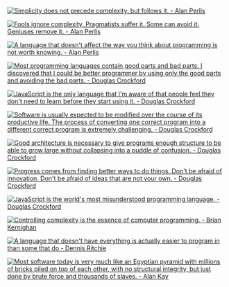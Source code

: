 <a href="http://www.azquotes.com/quote/680861" title="Alan Perlis quote"><img src="http://www.azquotes.com/picture-quotes/quote-simplicity-does-not-precede-complexity-but-follows-it-alan-perlis-68-8-0861.jpg" alt="Simplicity does not precede complexity, but follows it. - Alan Perlis"></a>

<a href="http://www.azquotes.com/quote/229021" title="Alan Perlis quote"><img src="http://www.azquotes.com/picture-quotes/quote-fools-ignore-complexity-pragmatists-suffer-it-some-can-avoid-it-geniuses-remove-it-alan-perlis-22-90-21.jpg" alt="Fools ignore complexity. Pragmatists suffer it. Some can avoid it. Geniuses remove it. - Alan Perlis"></a>

<a href="http://www.azquotes.com/quote/765126" title="Alan Perlis quote"><img src="http://www.azquotes.com/picture-quotes/quote-a-language-that-doesn-t-affect-the-way-you-think-about-programming-is-not-worth-knowing-alan-perlis-76-51-26.jpg" alt="A language that doesn't affect the way you think about programming is not worth knowing. - Alan Perlis"></a>

<a href="http://www.azquotes.com/quote/1346177" title="Douglas Crockford quote"><img src="http://www.azquotes.com/picture-quotes/quote-most-programming-languages-contain-good-parts-and-bad-parts-i-discovered-that-i-could-douglas-crockford-134-61-77.jpg" alt="Most programming languages contain good parts and bad parts. I discovered that I could be better programmer by using only the good parts and avoiding the bad parts. - Douglas Crockford"></a>

<a href="http://www.azquotes.com/quote/803741" title="Douglas Crockford quote"><img src="http://www.azquotes.com/picture-quotes/quote-javascript-is-the-only-language-that-i-m-aware-of-that-people-feel-they-don-t-need-to-douglas-crockford-80-37-41.jpg" alt="JavaScript is the only language that I'm aware of that people feel they don't need to learn before they start using it. - Douglas Crockford"></a>

<a href="http://www.azquotes.com/quote/1346180" title="Douglas Crockford quote"><img src="http://www.azquotes.com/picture-quotes/quote-software-is-usually-expected-to-be-modified-over-the-course-of-its-productive-life-the-douglas-crockford-134-61-80.jpg" alt="Software is usually expected to be modified over the course of its productive life. The process of converting one correct program into a different correct program is extremely challenging. - Douglas Crockford"></a>

<a href="http://www.azquotes.com/quote/1371236" title="Douglas Crockford quote"><img src="http://www.azquotes.com/picture-quotes/quote-good-architecture-is-necessary-to-give-programs-enough-structure-to-be-able-to-grow-douglas-crockford-137-12-36.jpg" alt="Good architecture is necessary to give programs enough structure to be able to grow large without collapsing into a puddle of confusion. - Douglas Crockford"></a>

<a href="http://www.azquotes.com/quote/1119104" title="Douglas Crockford quote"><img src="http://www.azquotes.com/picture-quotes/quote-progress-comes-from-finding-better-ways-to-do-things-don-t-be-afraid-of-innovation-don-douglas-crockford-111-91-04.jpg" alt="Progress comes from finding better ways to do things. Don't be afraid of innovation. Don't be afraid of ideas that are not your own. - Douglas Crockford"></a>

<a href="http://www.azquotes.com/quote/803748" title="Douglas Crockford quote"><img src="http://www.azquotes.com/picture-quotes/quote-javascript-is-the-world-s-most-misunderstood-programming-language-douglas-crockford-80-37-48.jpg" alt="JavaScript is the world's most misunderstood programming language. - Douglas Crockford"></a>

<a href="http://www.azquotes.com/quote/669649" title="Brian Kernighan quote"><img src="http://www.azquotes.com/picture-quotes/quote-controlling-complexity-is-the-essence-of-computer-programming-brian-kernighan-66-96-49.jpg" alt="Controlling complexity is the essence of computer programming. - Brian Kernighan"></a>

<a href="http://www.azquotes.com/quote/596303" title="Dennis Ritchie quote"><img src="http://www.azquotes.com/picture-quotes/quote-a-language-that-doesn-t-have-everything-is-actually-easier-to-program-in-than-some-that-dennis-ritchie-59-63-03.jpg" alt="A language that doesn't have everything is actually easier to program in than some that do - Dennis Ritchie"></a>

<a href="http://www.azquotes.com/quote/154158" title="Alan Kay quote"><img src="http://www.azquotes.com/picture-quotes/quote-most-software-today-is-very-much-like-an-egyptian-pyramid-with-millions-of-bricks-piled-alan-kay-15-41-58.jpg" alt="Most software today is very much like an Egyptian pyramid with millions of bricks piled on top of each other, with no structural integrity, but just done by brute force and thousands of slaves. - Alan Kay"></a>

